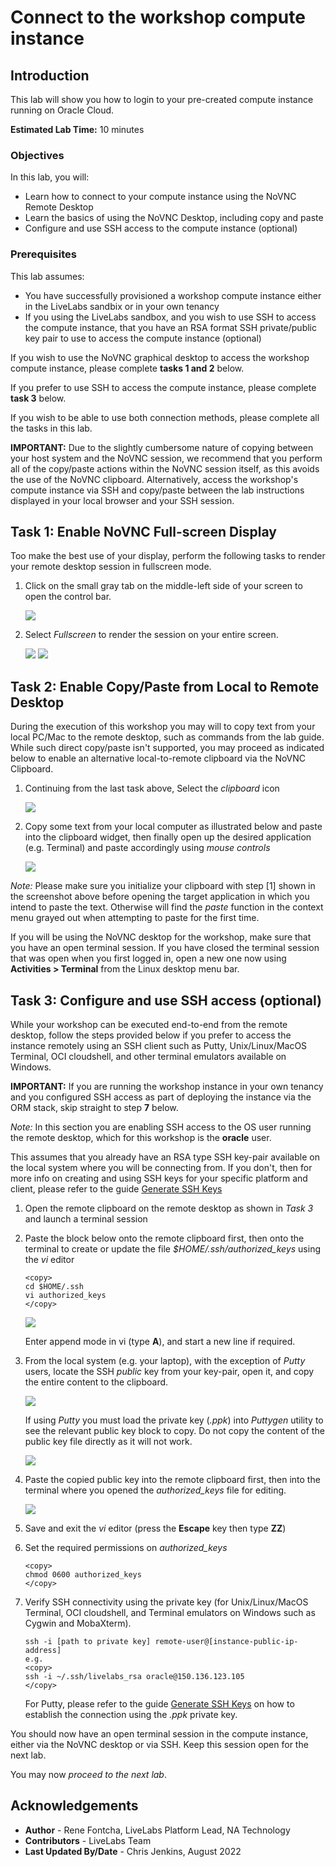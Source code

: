 # Connect to the workshop compute instance

## Introduction
This lab will show you how to login to your pre-created compute instance running on Oracle Cloud.

**Estimated Lab Time:** 10 minutes

### Objectives
In this lab, you will:

- Learn how to connect to your compute instance using the NoVNC Remote Desktop
- Learn the basics of using the NoVNC Desktop, including copy and paste
- Configure and use SSH access to the compute instance (optional)

### Prerequisites

This lab assumes:

- You have successfully provisioned a workshop compute instance either in the LiveLabs sandbix or in your own tenancy
- If you using the LiveLabs sandbox, and you wish to use SSH to access the compute instance, that you have an RSA format SSH private/public key pair to use to access the compute instance (optional)

If you wish to use the NoVNC graphical desktop to access the workshop compute instance, please complete **tasks 1 and 2** below.

If you prefer to use SSH to access the compute instance, please complete **task 3** below.

If you wish to be able to use both connection methods, please complete all the tasks in this lab.

**IMPORTANT:** Due to the slightly cumbersome nature of copying between your host system and the NoVNC session, we recommend that you perform all of the copy/paste actions within the NoVNC session itself, as this avoids the use of the NoVNC clipboard. Alternatively, access the workshop's compute instance via SSH and copy/paste between the lab instructions displayed in your local browser and your SSH session.

## Task 1: Enable NoVNC Full-screen Display

Too make the best use of your display, perform the following tasks to render your remote desktop session in fullscreen mode.

1. Click on the small gray tab on the middle-left side of your screen to open the control bar.

    ![](./images/novnc-fullscreen-1.png " ")

2. Select *Fullscreen* to render the session on your entire screen.

    ![](./images/novnc-fullscreen-2.png " ")
    ![](./images/novnc-fullscreen-3.png " ")
    
## Task 2: Enable Copy/Paste from Local to Remote Desktop

During the execution of this workshop you may will to copy text from your local PC/Mac to the remote desktop, such as commands from the lab guide. While such direct copy/paste isn't supported, you may proceed as indicated below to enable an alternative local-to-remote clipboard via the NoVNC Clipboard.

1. Continuing from the last task above, Select the *clipboard* icon

    ![](./images/novnc-clipboard-1.png " ")

2. Copy some text from your local computer as illustrated below and paste into the clipboard widget, then finally open up the desired application (e.g. Terminal) and paste accordingly using *mouse controls*

    ![](./images/novnc-clipboard-2.png " ")

*Note:* Please make sure you initialize your clipboard with step [1] shown in the screenshot above before opening the target application in which you intend to paste the text. Otherwise will find the *paste* function in the context menu grayed out when attempting to paste for the first time.
    
If you will be using the NoVNC desktop for the workshop, make sure that you have an open terminal session. If you have closed the terminal session that was open when you first logged in, open a new one now using **Activities > Terminal** from the Linux desktop menu bar. 

## Task 3: Configure and use SSH access (optional)

While your workshop can be executed end-to-end from the remote desktop, follow the steps provided below if you prefer to access the instance remotely using an SSH client such as Putty, Unix/Linux/MacOS Terminal, OCI cloudshell, and other terminal emulators available on Windows.

**IMPORTANT:** If you are running the workshop instance in your own tenancy and you configured SSH access as part of deploying the instance via the ORM stack, skip straight to step **7** below.

*Note:* In this section you are enabling SSH access to the OS user running the remote desktop, which for this workshop is the **oracle** user.

This assumes that you already have an RSA type SSH key-pair available on the local system where you will be connecting from. If you don't, then for more info on creating and using SSH keys for your specific platform and client, please refer to the guide [Generate SSH Keys](https://docs.oracle.com/en/learn/generate_ssh_keys/index.html)

1. Open the remote clipboard on the remote desktop as shown in *Task 3* and launch a terminal session

2. Paste the block below onto the remote clipboard first, then onto the terminal to create or update the file *$HOME/.ssh/authorized_keys* using the *vi* editor

    ```
    <copy>
    cd $HOME/.ssh
    vi authorized_keys
    </copy>
    ```

    ![](./images/novnc-copy-pub-key-4.png " ")
    
    Enter append mode in vi (type **A**), and start a new line if required.

3. From the local system (e.g. your laptop), with the exception of *Putty* users, locate the SSH _public_ key from your key-pair, open it, and copy the entire content to the clipboard.

    ![](./images/novnc-copy-pub-key-1.png " ")

    If using *Putty* you must load the private key (*.ppk*) into *Puttygen* utility to see the relevant public key block to copy. Do not copy the content of the public key file directly as it will not work.

    ![](./images/novnc-copy-pub-key-2.png " ")

4. Paste the copied public key into the remote clipboard first, then into the terminal where you opened the *authorized_keys* file for editing.

    ![](./images/novnc-copy-pub-key-3.png " ")

5. Save and exit the *vi* editor (press the **Escape** key then type **ZZ**)

6. Set the required permissions on *authorized_keys*

    ```
    <copy>
    chmod 0600 authorized_keys
    </copy>
    ```

7. Verify SSH connectivity using the private key (for Unix/Linux/MacOS Terminal, OCI cloudshell, and Terminal emulators on Windows such as Cygwin and MobaXterm).

    ```
    ssh -i [path to private key] remote-user@[instance-public-ip-address]
    e.g.
    <copy>
    ssh -i ~/.ssh/livelabs_rsa oracle@150.136.123.105
    </copy>
    ```

    For Putty, please refer to the guide [Generate SSH Keys](https://oracle-livelabs.github.io/common/labs/generate-ssh-key) on how to establish the connection using the *.ppk* private key.

You should now have an open terminal session in the compute instance, either via the NoVNC desktop or via SSH. Keep this session open for the next lab.

You may now *proceed to the next lab*.


## Acknowledgements
* **Author** - Rene Fontcha, LiveLabs Platform Lead, NA Technology
* **Contributors** - LiveLabs Team
* **Last Updated By/Date** - Chris Jenkins, August 2022